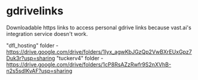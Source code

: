 # gdrivelinks
Downloadable https links to access personal gdrive links because vast.ai's integration service doesn't work.

"dfl_hosting" folder - https://drive.google.com/drive/folders/1Iyx_agwKbJGzQp2VwBXrEUxGpz7Duk3r?usp=sharing
"tuckerv4" folder - https://drive.google.com/drive/folders/1cP8RsAZzRwfr9S2nXVhB-n2s5sdIKvAF?usp=sharing
